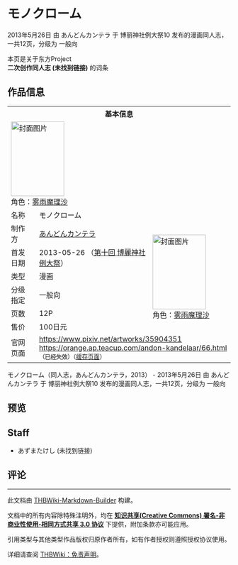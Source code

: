 # モノクローム

<!-- source html: G:\repos\THBWiki-Markdown-Builder\THBWikiMarkdown\Temp\main\1\11\ns0%3A%E3%83%A2%E3%83%8E%E3%82%AF%E3%83%AD%E3%83%BC%E3%83%A0.html -->

2013年5月26日 由 あんどんカンテラ 于 博丽神社例大祭10 发布的漫画同人志，一共12页，分级为 一般向

本页是关于东方Project  
 **二次创作同人志 (未找到链接)** 的词条
## 作品信息

<table><tbody><tr><th colspan="3">基本信息</th></tr><tr><td class="cover-artwork-mobile" colspan="2"><a href="./文件-モノクローム封面.png.md" class="image" title="封面图片"><img alt="封面图片" src="https://upload.thwiki.cc/thumb/f/f1/%E3%83%A2%E3%83%8E%E3%82%AF%E3%83%AD%E3%83%BC%E3%83%A0%E5%B0%81%E9%9D%A2.png/120px-%E3%83%A2%E3%83%8E%E3%82%AF%E3%83%AD%E3%83%BC%E3%83%A0%E5%B0%81%E9%9D%A2.png" decoding="async" loading="lazy" width="120" height="168" srcset="https://upload.thwiki.cc/thumb/f/f1/%E3%83%A2%E3%83%8E%E3%82%AF%E3%83%AD%E3%83%BC%E3%83%A0%E5%B0%81%E9%9D%A2.png/180px-%E3%83%A2%E3%83%8E%E3%82%AF%E3%83%AD%E3%83%BC%E3%83%A0%E5%B0%81%E9%9D%A2.png 1.5x, https://upload.thwiki.cc/thumb/f/f1/%E3%83%A2%E3%83%8E%E3%82%AF%E3%83%AD%E3%83%BC%E3%83%A0%E5%B0%81%E9%9D%A2.png/240px-%E3%83%A2%E3%83%8E%E3%82%AF%E3%83%AD%E3%83%BC%E3%83%A0%E5%B0%81%E9%9D%A2.png 2x" data-file-width="640" data-file-height="895"></a><div class="cover-char">角色：<a href="./雾雨魔理沙.md" title="雾雨魔理沙">雾雨魔理沙</a></div></td>
</tr><tr><td class="label">名称</td><td colspan="2"> モノクローム </td></tr><tr><td class="label">制作方</td><td><a href="./あんどんカンテラ.md" title="あんどんカンテラ">あんどんカンテラ</a></td><td class="cover-artwork" rowspan="6" style="min-width:168px;"><a href="./文件-モノクローム封面.png.md" class="image" title="封面图片"><img alt="封面图片" src="https://upload.thwiki.cc/thumb/f/f1/%E3%83%A2%E3%83%8E%E3%82%AF%E3%83%AD%E3%83%BC%E3%83%A0%E5%B0%81%E9%9D%A2.png/120px-%E3%83%A2%E3%83%8E%E3%82%AF%E3%83%AD%E3%83%BC%E3%83%A0%E5%B0%81%E9%9D%A2.png" decoding="async" loading="lazy" width="120" height="168" srcset="https://upload.thwiki.cc/thumb/f/f1/%E3%83%A2%E3%83%8E%E3%82%AF%E3%83%AD%E3%83%BC%E3%83%A0%E5%B0%81%E9%9D%A2.png/180px-%E3%83%A2%E3%83%8E%E3%82%AF%E3%83%AD%E3%83%BC%E3%83%A0%E5%B0%81%E9%9D%A2.png 1.5x, https://upload.thwiki.cc/thumb/f/f1/%E3%83%A2%E3%83%8E%E3%82%AF%E3%83%AD%E3%83%BC%E3%83%A0%E5%B0%81%E9%9D%A2.png/240px-%E3%83%A2%E3%83%8E%E3%82%AF%E3%83%AD%E3%83%BC%E3%83%A0%E5%B0%81%E9%9D%A2.png 2x" data-file-width="640" data-file-height="895"></a><div class="cover-char">角色：<a href="./雾雨魔理沙.md" title="雾雨魔理沙">雾雨魔理沙</a></div></td>
</tr><tr><td class="label">首发日期</td><td>2013-05-26&#160;（<a href="/展会作品列表?e=%E5%8D%9A%E4%B8%BD%E7%A5%9E%E7%A4%BE%E4%BE%8B%E5%A4%A7%E7%A5%AD%2310">第十回 博麗神社例大祭</a>）</td></tr><tr><td class="label">类型</td><td>漫画</td></tr><tr><td class="label">分级指定</td><td>一般向</td></tr><tr><td class="label">页数</td><td>12P</td></tr><tr><td class="label">售价</td><td>100日元</td></tr>
<tr><td class="label">官网页面</td><td colspan="2"><a rel="nofollow" class="external free" href="https://www.pixiv.net/artworks/35904351">https://www.pixiv.net/artworks/35904351</a><br><a rel="nofollow" class="external free" href="https://orange.ap.teacup.com/andon-kandelaar/66.html">https://orange.ap.teacup.com/andon-kandelaar/66.html</a><br><span style="font-family: sans-serif; cursor: default; color:#555; font-size: 0.8em; bottom: 0.1em; font-weight: bold;" title="连接到已经失效网页">（已经失效）</span><small>（<a rel="nofollow" class="external text" href="https://web.archive.org/web/20210418062359/https://orange.ap.teacup.com/andon-kandelaar/">缓存页面</a>）</small></td></tr></tbody></table>

モノクローム（同人志，あんどんカンテラ，2013） - 2013年5月26日 由 あんどんカンテラ 于 博丽神社例大祭10 发布的漫画同人志，一共12页，分级为 一般向
## 预览
## Staff
- あずまたけし (未找到链接)

## 评论




---

此文档由 [THBWiki-Markdown-Builder](https://github.com/Delsin-Yu/THBWiki-Markdown-Builder) 构建。

文档中的所有内容除特殊注明外，均在 [**知识共享(Creative Commons) 署名-非商业性使用-相同方式共享 3.0 协议**](https://creativecommons.org/licenses/by-sa/3.0/deed.zh-hans) 下提供，附加条款亦可能应用。

引用类型与其他类型作品版权归原作者所有，如有作者授权则遵照授权协议使用。

详细请查阅 [THBWiki：免责声明](https://thbwiki.cc/THBWiki:%E5%85%8D%E8%B4%A3%E5%A3%B0%E6%98%8E)。

